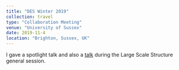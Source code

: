 ```yaml
---
title: "DES Winter 2019"
collection: travel
type: "Collaboration Meeting"
venue: "University of Sussex"
date: 2019-11-4
location: "Brighton, Sussex, UK"
---
```

I gave a spotlight talk and also a [talk](/talk/des_winter_2019_talk/) during the Large Scale Structure general session.
